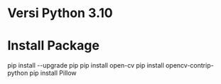 # Versi Python 3.10
# Install Package
pip install --upgrade pip
pip install open-cv
pip install opencv-contrip-python
pip install Pillow